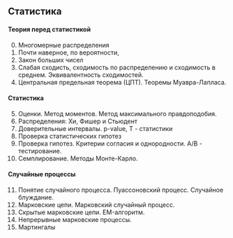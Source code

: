## Статистика

#### Теория перед статистикой
0. Многомерные распределения
1. Почти наверное, по вероятности, 
2. Закон больших чисел
3. Слабая сходисть, сходимость по распределению и сходимость в среднем. Эквивалентность сходимостей.
4. Центральная предельная теорема (ЦПТ). Теоремы Муавра-Лапласа.

#### Статистика
5. Оценки. Метод моментов. Метод максимального правдоподобия.
6. Распределения: Хи, Фишер и Стьюдент
7. Доверительные интервалы. p-value, T - статистики
8. Проверка статистических гипотез 
9. Проверка гипотез. Критерии согласия и однородности. A/B - тестирование.
10. Семплирование. Методы Монте-Карло. 

#### Случайные процессы
11. Понятие случайного процесса. Пуассоновский процесс. Случайное блуждание. 
12. Марковские цепи. Марковский случайный процесс.
13. Cкрытые марковские цепи. EM-алгоритм.
14. Непрерывные марковские процессы.
15. Мартингалы